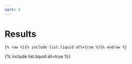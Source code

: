 ```yaml
---
sort: 4
---
```


# Results

```
{% raw %}{% include list.liquid all=true %}{% endraw %}
```

{% include list.liquid all=true %}
